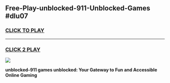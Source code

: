 
## Free-Play-unblocked-911-Unblocked-Games #dlu07
<h3>
<a href="https://news.freeplayer.one?title=unblocked-911&ref=8M">CLICK TO PLAY</a></h3>
<hr>

<h3>
<a href="https://news.freeplayer.one?title=unblocked-911&ref=8M">CLICK 2 PLAY</a>
  
</h3>

<a href="https://news.freeplayer.one?title=unblocked-911&ref=8M"><img src="https://clearcache.store/games.png"></a>


**unblocked-911 games unblocked: Your Gateway to Fun and Accessible Online Gaming**
